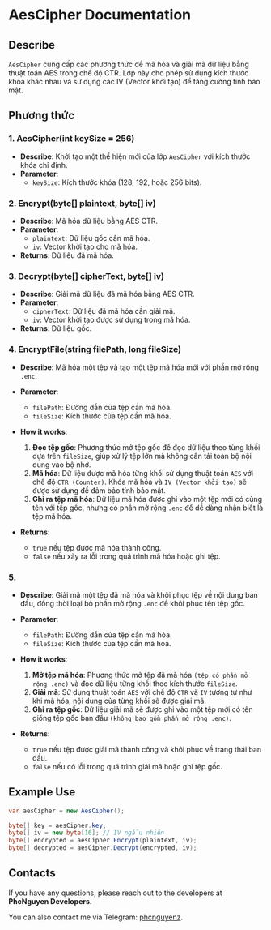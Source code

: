 ﻿# AesCipher Documentation

## Describe
`AesCipher` cung cấp các phương thức để mã hóa và giải mã dữ liệu bằng thuật toán AES trong chế độ CTR. Lớp này cho phép sử dụng kích thước khóa khác nhau và sử dụng các IV (Vector khởi tạo) để tăng cường tính bảo mật.

## Phương thức
### 1. AesCipher(int keySize = 256)

- **Describe**: Khởi tạo một thể hiện mới của lớp `AesCipher` với kích thước khóa chỉ định.
- **Parameter**:
  - `keySize`: Kích thước khóa (128, 192, hoặc 256 bits).

### 2. Encrypt(byte[] plaintext, byte[] iv)

- **Describe**: Mã hóa dữ liệu bằng AES CTR.
- **Parameter**:
  - `plaintext`: Dữ liệu gốc cần mã hóa.
  - `iv`: Vector khởi tạo cho mã hóa.
- **Returns**: Dữ liệu đã mã hóa.

### 3. Decrypt(byte[] cipherText, byte[] iv)

- **Describe**: Giải mã dữ liệu đã mã hóa bằng AES CTR.
- **Parameter**:
  - `cipherText`: Dữ liệu đã mã hóa cần giải mã.
  - `iv`: Vector khởi tạo được sử dụng trong mã hóa.
- **Returns**: Dữ liệu gốc.

### 4. EncryptFile(string filePath, long fileSize)

- **Describe**: Mã hóa một tệp và tạo một tệp mã hóa mới với phần mở rộng `.enc`.

- **Parameter**:
    - `filePath`: Đường dẫn của tệp cần mã hóa.
    - `fileSize`: Kích thước của tệp cần mã hóa.

- **How it works**:
    1. **Đọc tệp gốc**: Phương thức mở tệp gốc để đọc dữ liệu theo từng khối dựa trên `fileSize`, giúp xử lý tệp lớn mà không cần tải toàn bộ nội dung vào bộ nhớ.
    2. **Mã hóa**: Dữ liệu được mã hóa từng khối sử dụng thuật toán `AES` với chế độ `CTR (Counter)`. Khóa mã hóa và `IV (Vector khởi tạo)` sẽ được sử dụng để đảm bảo tính bảo mật.
    3. **Ghi ra tệp mã hóa**: Dữ liệu mã hóa được ghi vào một tệp mới có cùng tên với tệp gốc, nhưng có phần mở rộng `.enc` để dễ dàng nhận biết là tệp mã hóa.

- **Returns**:     
    - `true` nếu tệp được mã hóa thành công.
    - `false` nếu xảy ra lỗi trong quá trình mã hóa hoặc ghi tệp.

### 5.
- **Describe**: Giải mã một tệp đã mã hóa và khôi phục tệp về nội dung ban đầu, đồng thời loại bỏ phần mở rộng `.enc` để khôi phục tên tệp gốc.

- **Parameter**:
    - `filePath`: Đường dẫn của tệp cần mã hóa.
    - `fileSize`: Kích thước của tệp cần mã hóa.

- **How it works**:
    1. **Mở tệp mã hóa**: Phương thức mở tệp đã mã hóa `(tệp có phần mở rộng .enc)` và đọc dữ liệu từng khối theo kích thước `fileSize`.
    2. **Giải mã**: Sử dụng thuật toán `AES` với chế độ `CTR` và `IV` tương tự như khi mã hóa, nội dung của từng khối sẽ được giải mã.
    3. **Ghi ra tệp gốc**: Dữ liệu giải mã sẽ được ghi vào một tệp mới có tên giống tệp gốc ban đầu `(không bao gồm phần mở rộng .enc)`.

- **Returns**:
    - `true` nếu tệp được giải mã thành công và khôi phục về trạng thái ban đầu.
    - `false` nếu có lỗi trong quá trình giải mã hoặc ghi tệp gốc.

## Example Use

```csharp
var aesCipher = new AesCipher();

byte[] key = aesCipher.key;
byte[] iv = new byte[16]; // IV ngẫu nhiên
byte[] encrypted = aesCipher.Encrypt(plaintext, iv);
byte[] decrypted = aesCipher.Decrypt(encrypted, iv);
```

## Contacts

If you have any questions, please reach out to the developers at **PhcNguyen Developers**.

You can also contact me via Telegram: [phcnguyenz](https://t.me/phcnguyenz).